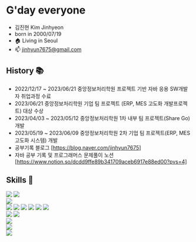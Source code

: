 # G'day everyone
 - 김진현 Kim Jinhyeon 
 - born in 2000/07/19
 - 🏠 Living in Seoul
 - 📫 jinhyun7675@gmail.com 
 

## History 📚
- 2022/12/17 ~ 2023/06/21 중앙정보처리학원 프로젝트 기반 자바 응용 SW개발자 취업과정 수료 <br>
- 2023/06/21 중앙정보처리학원 기업 팀 프로젝트 (ERP, MES 고도화 개발프로젝트) 대상 수상  <br>
- 2023/04/03 ~ 2023/05/12 중앙정보처리학원 1차 내부 팀 프로젝트(Share Go) 개발 
- 2023/05/19 ~ 2023/06/09 중앙정보처리학원 2차 기업 팀 프로젝트(ERP, MES고도화 시스템) 개발 <br>
- 공부기록 블로그  [https://blog.naver.com/jinhyun7675] <br>
- 자바 공부 기록 및 프로그래머스 문제풀이 노션 [https://www.notion.so/dcdd9ffe89b341709aceb6917e88ed00?pvs=4] <br>



## Skills 💪
<div>
	  <img src="https://img.shields.io/badge/eclipse-2C2255?style=flat&logo=eclipseide&logoColor=white" />
          <img src="https://img.shields.io/badge/sts3-2C2255?style=flat&logo=sts3&logoColor=white" /> <br>
	  <img src="https://img.shields.io/badge/Java-007396?style=flat&logo=Java&logoColor=white" /> <br>
	  <img src="https://img.shields.io/badge/JSP-EAEAEA?style=flat&logo=JSP&logoColor=white">
	  <img src="https://img.shields.io/badge/html5-E34F26?style=flat&logo=html5&logoColor=white"> 
	  <img src="https://img.shields.io/badge/css3-1572B6?style=flat&logo=css3&logoColor=white"> 
	  <img src="https://img.shields.io/badge/javascript-F7DF1E?style=flat&logo=javascript&logoColor=black"> 
	  <img src="https://img.shields.io/badge/jquery-0769AD?style=flat&logo=jquery&logoColor=white">
	  <img src="https://img.shields.io/badge/ajax-0769AD?style=flat&logo=ajax&logoColor=white"><br>
 	  <img src="https://img.shields.io/badge/oracle-F80000?style=flat&logo=oracle&logoColor=white"> 
  	  <img src="https://img.shields.io/badge/mysql-4479A1?style=flat&logo=mysql&logoColor=white">  <br>
 	  <img src="https://img.shields.io/badge/SpringBoot-6DB33F?style=flat&logo=SpringBoot&logoColor=white"> <br>
	  <img src="https://img.shields.io/badge/MyBatis-5D5D5D?style=flat&logo=MyBatis&logoColor=white"> <br>
	  <img src="https://img.shields.io/badge/github-181717?style=flat&logo=github&logoColor=white">

</div>




